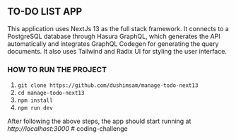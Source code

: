 ## TO-DO LIST APP

This application uses NextJs 13 as the full stack framework. It connects to a PostgreSQL database through Hasura GraphQL, which generates the API automatically and integrates GraphQL Codegen for generating the query documents. It also uses Tailwind and Radix UI for styling the user interface.

### HOW TO RUN THE PROJECT

1. `git clone https://github.com/dushimsam/manage-todo-next13`
2. `cd manage-todo-next13`
3. `npm install`
4. `npm run dev`

After following the above steps, the app should start running at _http://localhost:3000_
#   c o d i n g - c h a l l e n g e  
 